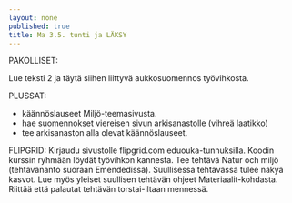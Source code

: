 ```yaml
---
layout: none
published: true
title: Ma 3.5. tunti ja LÄKSY
---
```

PAKOLLISET:

Lue teksti 2 ja täytä siihen liittyvä aukkosuomennos työvihkosta.

PLUSSAT:
- käännöslauseet Miljö-teemasivusta.
- hae suomennokset viereisen sivun arkisanastolle (vihreä laatikko)
- tee arkisanaston alla olevat käännöslauseet.

FLIPGRID:
Kirjaudu sivustolle flipgrid.com eduouka-tunnuksilla. Koodin kurssin ryhmään löydät työvihkon kannesta. Tee tehtävä Natur och miljö (tehtävänanto suoraan Emendedissä). Suullisessa tehtävässä tulee näkyä kasvot. Lue myös yleiset suullisen tehtävän ohjeet Materiaalit-kohdasta. Riittää että palautat tehtävän torstai-iltaan mennessä.
